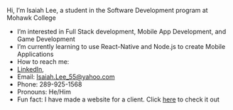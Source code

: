 Hi, I’m Isaiah Lee, a student in the Software Development program at Mohawk College
-  I’m interested in Full Stack development, Mobile App Development, and Game Development
-  I’m currently learning to use React-Native and Node.js to create Mobile Applications
-  How to reach me:
  - [LinkedIn](https://www.linkedin.com/in/isaiah-lee-917706271/),
  - Email: Isaiah.Lee_55@yahoo.com
  - Phone: 289-925-1568
-  Pronouns: He/Him
-  Fun fact: I have made a website for a client. Click [here](https://www.classicfinishingdesigns.com/) to check it out

<!---
Isaiah-Lee-School/Isaiah-Lee-School is a ✨ special ✨ repository because its `README.md` (this file) appears on your GitHub profile.
You can click the Preview link to take a look at your changes.
--->
